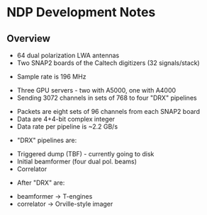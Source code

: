 # NDP Development Notes

## Overview
 * 64 dual polarization LWA antennas
 * Two SNAP2 boards of the Caltech digitizers (32 signals/stack)
  - Sample rate is 196 MHz
 * Three GPU servers - two with A5000, one with A4000
 * Sending 3072 channels in sets of 768 to four "DRX" pipelines
  - Packets are eight sets of 96 channels from each SNAP2 board
  - Data are 4+4-bit complex integer
  - Data rate per pipeline is ~2.2 GB/s
 * "DRX" pipelines are:
  - Triggered dump (TBF) - currently going to disk
  - Initial beamformer (four dual pol. beams)
  - Correlator
 * After "DRX" are:
  - beamformer -> T-engines
  - correlator -> Orville-style imager

 
